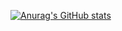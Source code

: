 [![Anurag's GitHub stats](https://github-readme-stats.vercel.app/api?username=Eva-kl&count_private=true&show_icons=true&theme=tokyonight)](https://github.com/anuraghazra/github-readme-stats)

